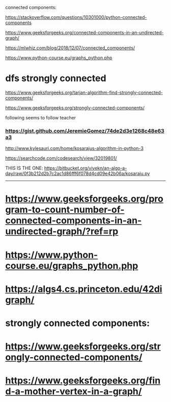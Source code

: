 

connected components:

https://stackoverflow.com/questions/10301000/python-connected-components

https://www.geeksforgeeks.org/connected-components-in-an-undirected-graph/

https://mlwhiz.com/blog/2018/12/07/connected_components/

https://www.python-course.eu/graphs_python.php



# dfs strongly connected

https://www.geeksforgeeks.org/tarjan-algorithm-find-strongly-connected-components/

https://www.geeksforgeeks.org/strongly-connected-components/


following seems to follow teacher
### https://gist.github.com/JeremieGomez/74de2d3e1268c48e63a3

http://www.kylesauri.com/home/kosarajus-algorithm-in-python-3


https://searchcode.com/codesearch/view/32019801/

THIS IS THE ONE:
https://bitbucket.org/vivekn/an-algo-a-day/raw/0f3b212d2b7c2ac1d86fff6f078d4cd09e42b06a/kosaraju.py




---
#  https://www.geeksforgeeks.org/program-to-count-number-of-connected-components-in-an-undirected-graph/?ref=rp
#  https://www.python-course.eu/graphs_python.php
#  https://algs4.cs.princeton.edu/42digraph/

# strongly connected components:
# https://www.geeksforgeeks.org/strongly-connected-components/


# https://www.geeksforgeeks.org/find-a-mother-vertex-in-a-graph/
